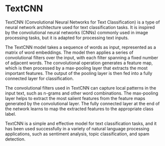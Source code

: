 # TextCNN

TextCNN (Convolutional Neural Networks for Text Classification) is a type of neural network architecture used for text classification tasks. It is inspired by the convolutional neural networks (CNNs) commonly used in image processing tasks, but it is adapted for processing text inputs.

The TextCNN model takes a sequence of words as input, represented as a matrix of word embeddings. The model then applies a series of convolutional filters over the input, with each filter spanning a fixed number of adjacent words. The convolutional operation generates a feature map, which is then processed by a max-pooling layer that extracts the most important features. The output of the pooling layer is then fed into a fully connected layer for classification.

The convolutional filters used in TextCNN can capture local patterns in the input text, such as n-grams and other word combinations. The max-pooling layer helps to extract the most salient features from the feature maps generated by the convolutional layer. The fully connected layer at the end of the network learns to map the extracted features to the appropriate class label.

TextCNN is a simple and effective model for text classification tasks, and it has been used successfully in a variety of natural language processing applications, such as sentiment analysis, topic classification, and spam detection.
